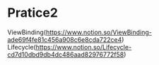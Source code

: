 # Pratice2  
ViewBinding(https://www.notion.so/ViewBinding-ade69f4fe81c456a908c6e8cda722ce4)  
Lifecycle(https://www.notion.so/Lifecycle-cd7d10dbd9db4dc486aad82976772f58)
